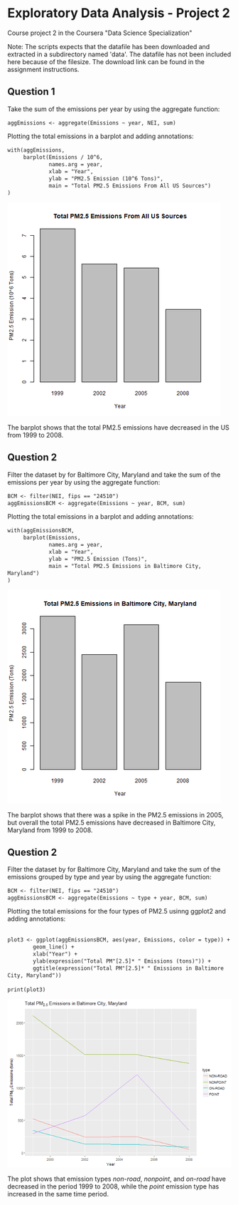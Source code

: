 # Exploratory Data Analysis - Project 2

Course project 2 in the Coursera "Data Science Specialization"

Note: The scripts expects that the datafile has been downloaded and extracted in a subdirectory named 'data'. The datafile has not been included here because of the filesize. The download link can be found in the assignment instructions.

## Question 1

Take the sum of the emissions per year by using the aggregate function:

```{r, eval=FALSE}
aggEmissions <- aggregate(Emissions ~ year, NEI, sum)
```

Plotting the total emissions in a barplot and adding annotations:

```{r, eval=FALSE}
with(aggEmissions,
     barplot(Emissions / 10^6,
             names.arg = year,
             xlab = "Year",
             ylab = "PM2.5 Emission (10^6 Tons)",
             main = "Total PM2.5 Emissions From All US Sources")
)
```
![Plot1.png.](plot1.png)

The barplot shows that the total PM2.5 emissions have decreased in the US from 1999 to 2008.


## Question 2

Filter the dataset by for Baltimore City, Maryland and take the sum of the emissions per year by using the aggregate function:

```{r, eval=FALSE}
BCM <- filter(NEI, fips == "24510")
aggEmissionsBCM <- aggregate(Emissions ~ year, BCM, sum)
```

Plotting the total emissions in a barplot and adding annotations:

```{r, eval=FALSE}
with(aggEmissionsBCM,
     barplot(Emissions,
             names.arg = year,
             xlab = "Year",
             ylab = "PM2.5 Emission (Tons)",
             main = "Total PM2.5 Emissions in Baltimore City, Maryland")
)
```
![Plot2.png.](plot2.png)

The barplot shows that there was a spike in the PM2.5 emissions in 2005, but overall the total PM2.5 emissions have decreased in Baltimore City, Maryland from 1999 to 2008.

## Question 2

Filter the dataset by for Baltimore City, Maryland and take the sum of the emissions grouped by type and year by using the aggregate function:

```{r, eval=FALSE}
BCM <- filter(NEI, fips == "24510")
aggEmissionsBCM <- aggregate(Emissions ~ type + year, BCM, sum)
```

Plotting the total emissions for the four types of PM2.5 usinng ggplot2 and adding annotations:

```{r, eval=FALSE}

plot3 <- ggplot(aggEmissionsBCM, aes(year, Emissions, color = type)) +
        geom_line() +
        xlab("Year") +
        ylab(expression("Total PM"[2.5]* " Emissions (tons)")) +
        ggtitle(expression("Total PM"[2.5]* " Emissions in Baltimore City, Maryland"))

print(plot3)
```

![Plot3.png.](plot3.png)

The plot shows that emission types *non-road*, *nonpoint*, and *on-road* have decreased in the period 1999 to 2008, while the *point* emission type has increased in the same time period.

